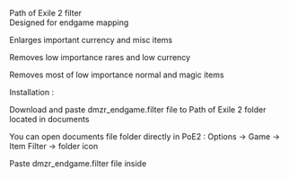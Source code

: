 Path of Exile 2 filter  
Designed for endgame mapping

Enlarges important currency and misc items

Removes low importance rares and low currency

Removes most of low importance normal and magic items



Installation :

Download and paste dmzr_endgame.filter file to Path of Exile 2 folder located in documents

You can open documents file folder directly in PoE2 : Options -> Game -> Item Filter -> folder icon

Paste dmzr_endgame.filter file inside
